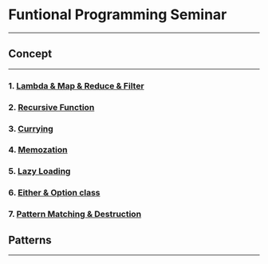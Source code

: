 # Funtional Programming Seminar
____

## Concept
____
### 1. [Lambda & Map & Reduce & Filter](https://github.com/Lee-WonJun/FP-Seminar/blob/master/Concept/1.%20Lambda%20%26%20Map%20%26%20Reduce%20%26%20Filter/Concept%20and%20Example.md)
### 2. [Recursive Function](https://github.com/Lee-WonJun/FP-Seminar/blob/master/Concept/2.%20Recursive%20Function/Concept%20and%20Example.md)
### 3. [Currying](https://github.com/Lee-WonJun/FP-Seminar/blob/master/Concept/3.%20Currying/Concept%20and%20Example.md)
### 4. [Memozation](https://github.com/Lee-WonJun/FP-Seminar/blob/master/Concept/4.%20Memoization/Concept%20and%20Example.md)
### 5. [Lazy Loading](https://github.com/Lee-WonJun/FP-Seminar/blob/master/Concept/5.%20Lazy%20Loading/Concept%20and%20Example.md)
### 6. [Either & Option class](https://github.com/Lee-WonJun/FP-Seminar/blob/master/Concept/6.%20Either%20%26%20Option%20Class/Concept%20and%20Example.md)
### 7. [Pattern Matching & Destruction](https://github.com/Lee-WonJun/FP-Seminar/blob/master/Concept/7.%20Pattern%20Matching%20%26%20Desctuction/Concept%20and%20Example.md)

## Patterns
____
